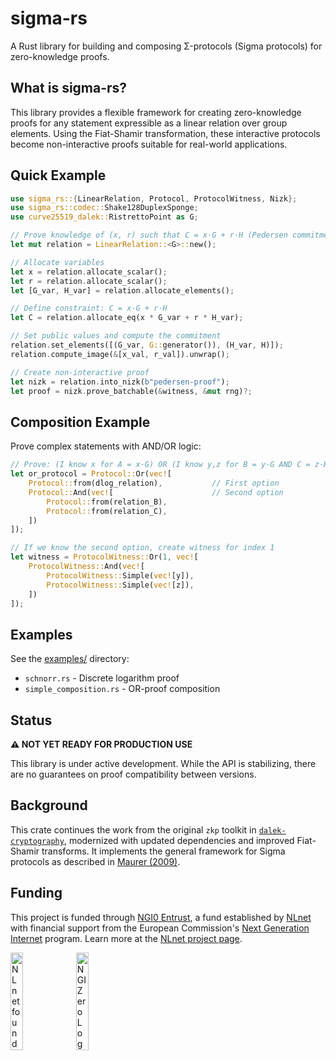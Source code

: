 # sigma-rs

A Rust library for building and composing Σ-protocols (Sigma protocols) for zero-knowledge proofs.

## What is sigma-rs?

This library provides a flexible framework for creating zero-knowledge proofs for any statement expressible as a linear relation over group elements. Using the Fiat-Shamir transformation, these interactive protocols become non-interactive proofs suitable for real-world applications.

## Quick Example

```rust
use sigma_rs::{LinearRelation, Protocol, ProtocolWitness, Nizk};
use sigma_rs::codec::Shake128DuplexSponge;
use curve25519_dalek::RistrettoPoint as G;

// Prove knowledge of (x, r) such that C = x·G + r·H (Pedersen commitment)
let mut relation = LinearRelation::<G>::new();

// Allocate variables
let x = relation.allocate_scalar();
let r = relation.allocate_scalar();
let [G_var, H_var] = relation.allocate_elements();

// Define constraint: C = x·G + r·H
let C = relation.allocate_eq(x * G_var + r * H_var);

// Set public values and compute the commitment
relation.set_elements([(G_var, G::generator()), (H_var, H)]);
relation.compute_image(&[x_val, r_val]).unwrap();

// Create non-interactive proof
let nizk = relation.into_nizk(b"pedersen-proof");
let proof = nizk.prove_batchable(&witness, &mut rng)?;
```

## Composition Example

Prove complex statements with AND/OR logic:

```rust
// Prove: (I know x for A = x·G) OR (I know y,z for B = y·G AND C = z·H)
let or_protocol = Protocol::Or(vec![
    Protocol::from(dlog_relation),           // First option
    Protocol::And(vec![                      // Second option
        Protocol::from(relation_B),
        Protocol::from(relation_C),
    ])
]);

// If we know the second option, create witness for index 1
let witness = ProtocolWitness::Or(1, vec![
    ProtocolWitness::And(vec![
        ProtocolWitness::Simple(vec![y]),
        ProtocolWitness::Simple(vec![z]),
    ])
]);
```

## Examples

See the [examples/](examples/) directory:
- `schnorr.rs` - Discrete logarithm proof
- `simple_composition.rs` - OR-proof composition

## Status

**⚠️ NOT YET READY FOR PRODUCTION USE**

This library is under active development. While the API is stabilizing, there are no guarantees on proof compatibility between versions.

## Background

This crate continues the work from the original `zkp` toolkit in [`dalek-cryptography`](https://github.com/dalek-cryptography), modernized with updated dependencies and improved Fiat-Shamir transforms. It implements the general framework for Sigma protocols as described in [Maurer (2009)](https://doi.org/10.1007/978-3-642-02384-2_6).

## Funding

This project is funded through [NGI0 Entrust](https://nlnet.nl/entrust), a fund established by [NLnet](https://nlnet.nl) with financial support from the European Commission's [Next Generation Internet](https://ngi.eu) program. Learn more at the [NLnet project page](https://nlnet.nl/project/sigmaprotocols).

[<img src="https://nlnet.nl/logo/banner.png" alt="NLnet foundation logo" width="20%" />](https://nlnet.nl)
[<img src="https://nlnet.nl/image/logos/NGI0_tag.svg" alt="NGI Zero Logo" width="20%" />](https://nlnet.nl/entrust)

